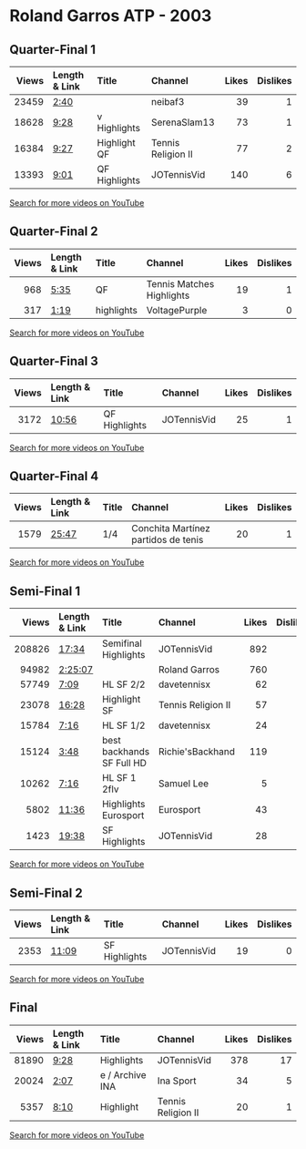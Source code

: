 
# Roland Garros ATP - 2003
    
## Quarter-Final 1
|   Views | Length & Link                                       | Title             | Channel            |   Likes |   Dislikes |
|--------:|:----------------------------------------------------|:------------------|:-------------------|--------:|-----------:|
|   23459 | [2:40](https://www.youtube.com/watch?v=eE4fo9W9Yn4) |                   | neibaf3            |      39 |          1 |
|   18628 | [9:28](https://www.youtube.com/watch?v=JMEskIKcd1k) | v      Highlights | SerenaSlam13       |      73 |          1 |
|   16384 | [9:27](https://www.youtube.com/watch?v=yanJXVU5Bp0) | Highlight   QF    | Tennis Religion II |      77 |          2 |
|   13393 | [9:01](https://www.youtube.com/watch?v=W--2RLAAvfA) | QF Highlights     | JOTennisVid        |     140 |          6 |

[Search for more videos on YouTube](https://www.youtube.com/results?search_query=%22roland+garros%22+%22Williams%22+%22Mauresmo%22+%222003%22+%22highlights%22)     

## Quarter-Final 2
|   Views | Length & Link                                       | Title      | Channel                   |   Likes |   Dislikes |
|--------:|:----------------------------------------------------|:-----------|:--------------------------|--------:|-----------:|
|     968 | [5:35](https://www.youtube.com/watch?v=RgnCSfYz3y0) | QF         | Tennis Matches Highlights |      19 |          1 |
|     317 | [1:19](https://www.youtube.com/watch?v=imLaY70jtTA) | highlights | VoltagePurple             |       3 |          0 |

[Search for more videos on YouTube](https://www.youtube.com/results?search_query=%22roland+garros%22+%22Henin%22+%22Rubin%22+%222003%22+%22highlights%22)     

## Quarter-Final 3
|   Views | Length & Link                                        | Title         | Channel     |   Likes |   Dislikes |
|--------:|:-----------------------------------------------------|:--------------|:------------|--------:|-----------:|
|    3172 | [10:56](https://www.youtube.com/watch?v=L5dfY82pL3w) | QF Highlights | JOTennisVid |      25 |          1 |

[Search for more videos on YouTube](https://www.youtube.com/results?search_query=%22roland+garros%22+%22Petrova%22+%22Zvonareva%22+%222003%22+%22highlights%22)     

## Quarter-Final 4
|   Views | Length & Link                                        | Title   | Channel                             |   Likes |   Dislikes |
|--------:|:-----------------------------------------------------|:--------|:------------------------------------|--------:|-----------:|
|    1579 | [25:47](https://www.youtube.com/watch?v=T0tURJKMsaQ) | 1/4     | Conchita Martínez partidos de tenis |      20 |          1 |

[Search for more videos on YouTube](https://www.youtube.com/results?search_query=%22roland+garros%22+%22Clijsters%22+%22Martinez%22+%222003%22+%22highlights%22)     

## Semi-Final 1
|   Views | Length & Link                                          | Title                         | Channel            |   Likes |   Dislikes |
|--------:|:-------------------------------------------------------|:------------------------------|:-------------------|--------:|-----------:|
|  208826 | [17:34](https://www.youtube.com/watch?v=xXEmhjBpaMo)   | Semifinal Highlights          | JOTennisVid        |     892 |         89 |
|   94982 | [2:25:07](https://www.youtube.com/watch?v=bOjyNSiA3ek) |                               | Roland Garros      |     760 |         52 |
|   57749 | [7:09](https://www.youtube.com/watch?v=nBVO7Qsb3ao)    | HL        SF 2/2              | davetennisx        |      62 |         17 |
|   23078 | [16:28](https://www.youtube.com/watch?v=paTbVHcBkuI)   | Highlight   SF                | Tennis Religion II |      57 |         14 |
|   15784 | [7:16](https://www.youtube.com/watch?v=H0FSDW7_DtY)    | HL        SF 1/2              | davetennisx        |      24 |          2 |
|   15124 | [3:48](https://www.youtube.com/watch?v=e3gGgvBN4yY)    | best backhands     SF Full HD | Richie'sBackhand   |     119 |         14 |
|   10262 | [7:16](https://www.youtube.com/watch?v=omKAgOZlWWQ)    | HL        SF 1 2flv           | Samuel Lee         |       5 |          2 |
|    5802 | [11:36](https://www.youtube.com/watch?v=6X2VxaOOxz4)   | Highlights  Eurosport         | Eurosport          |      43 |          5 |
|    1423 | [19:38](https://www.youtube.com/watch?v=k1Sic3sf3_w)   | SF Highlights                 | JOTennisVid        |      28 |          2 |

[Search for more videos on YouTube](https://www.youtube.com/results?search_query=%22roland+garros%22+%22Henin%22+%22Williams%22+%222003%22+%22highlights%22)     

## Semi-Final 2
|   Views | Length & Link                                        | Title         | Channel     |   Likes |   Dislikes |
|--------:|:-----------------------------------------------------|:--------------|:------------|--------:|-----------:|
|    2353 | [11:09](https://www.youtube.com/watch?v=lNn_4K18nw8) | SF Highlights | JOTennisVid |      19 |          0 |

[Search for more videos on YouTube](https://www.youtube.com/results?search_query=%22roland+garros%22+%22Clijsters%22+%22Petrova%22+%222003%22+%22highlights%22)     

## Final
|   Views | Length & Link                                       | Title                | Channel            |   Likes |   Dislikes |
|--------:|:----------------------------------------------------|:---------------------|:-------------------|--------:|-----------:|
|   81890 | [9:28](https://www.youtube.com/watch?v=4EbVKlkUPDI) | Highlights           | JOTennisVid        |     378 |         17 |
|   20024 | [2:07](https://www.youtube.com/watch?v=Z8aXkUvJAtM) | e   /    Archive INA | Ina Sport          |      34 |          5 |
|    5357 | [8:10](https://www.youtube.com/watch?v=orM4YQghQ7A) | Highlight            | Tennis Religion II |      20 |          1 |

[Search for more videos on YouTube](https://www.youtube.com/results?search_query=%22roland+garros%22+%22Henin%22+%22Clijsters%22+%222003%22+%22highlights%22)     
